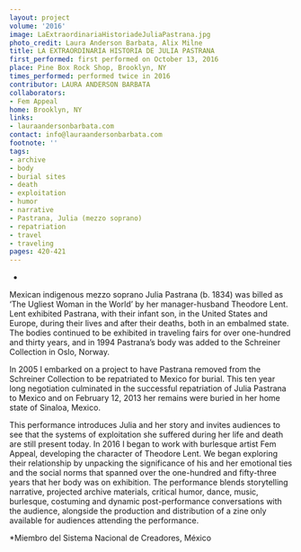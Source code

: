 ```yaml
---
layout: project
volume: '2016'
image: LaExtraordinariaHistoriadeJuliaPastrana.jpg
photo_credit: Laura Anderson Barbata, Alix Milne
title: LA EXTRAORDINARIA HISTORIA DE JULIA PASTRANA
first_performed: first performed on October 13, 2016
place: Pine Box Rock Shop, Brooklyn, NY
times_performed: performed twice in 2016
contributor: LAURA ANDERSON BARBATA
collaborators:
- Fem Appeal
home: Brooklyn, NY
links:
- lauraandersonbarbata.com
contact: info@lauraandersonbarbata.com
footnote: ''
tags:
- archive
- body
- burial sites
- death
- exploitation
- humor
- narrative
- Pastrana, Julia (mezzo soprano)
- repatriation
- travel
- traveling
pages: 420-421
---
```


*

Mexican indigenous mezzo soprano Julia Pastrana (b. 1834) was billed as ‘The Ugliest Woman in the World’ by her manager-husband Theodore Lent. Lent exhibited Pastrana, with their infant son, in the United States and Europe, during their lives and after their deaths, both in an embalmed state. The bodies continued to be exhibited in traveling fairs for over one-hundred and thirty years, and in 1994 Pastrana’s body was added to the Schreiner Collection in Oslo, Norway.

In 2005 I embarked on a project to have Pastrana removed from the Schreiner Collection to be repatriated to Mexico for burial. This ten year long negotiation culminated in the successful repatriation of Julia Pastrana to Mexico and on February 12, 2013 her remains were buried in her home state of Sinaloa, Mexico.

This performance introduces Julia and her story and invites audiences to see that the systems of exploitation she suffered during her life and death are still present today. In 2016 I began to work with burlesque artist Fem Appeal, developing the character of Theodore Lent. We began exploring their relationship by unpacking the significance of his and her emotional ties and the social norms that spanned over the one-hundred and fifty-three years that her body was on exhibition. The performance blends storytelling narrative, projected archive materials, critical humor, dance, music, burlesque, costuming and dynamic post-performance conversations with the audience, alongside the production and distribution of a zine only available for audiences attending the performance.

*Miembro del Sistema Nacional de Creadores, México
